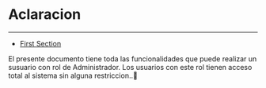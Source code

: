 # Aclaracion

---

- [First Section](#section-1)

<a name="section-1"></a>
El presente documento tiene toda las funcionalidades que puede realizar un susuario con rol de Administrador.
Los usuarios con este rol tienen acceso total al sistema sin alguna restriccion..🦊